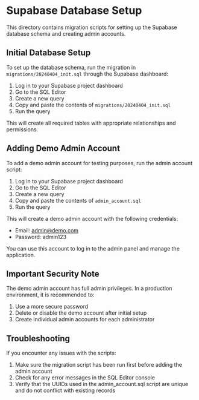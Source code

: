 # Supabase Database Setup

This directory contains migration scripts for setting up the Supabase database schema and creating admin accounts.

## Initial Database Setup

To set up the database schema, run the migration in `migrations/20240404_init.sql` through the Supabase dashboard:

1. Log in to your Supabase project dashboard
2. Go to the SQL Editor
3. Create a new query
4. Copy and paste the contents of `migrations/20240404_init.sql`
5. Run the query

This will create all required tables with appropriate relationships and permissions.

## Adding Demo Admin Account

To add a demo admin account for testing purposes, run the admin account script:

1. Log in to your Supabase project dashboard
2. Go to the SQL Editor
3. Create a new query
4. Copy and paste the contents of `admin_account.sql`
5. Run the query

This will create a demo admin account with the following credentials:

- Email: admin@demo.com
- Password: admin123

You can use this account to log in to the admin panel and manage the application.

## Important Security Note

The demo admin account has full admin privileges. In a production environment, it is recommended to:

1. Use a more secure password
2. Delete or disable the demo account after initial setup
3. Create individual admin accounts for each administrator

## Troubleshooting

If you encounter any issues with the scripts:

1. Make sure the migration script has been run first before adding the admin account
2. Check for any error messages in the SQL Editor console
3. Verify that the UUIDs used in the admin_account.sql script are unique and do not conflict with existing records 